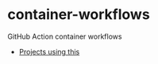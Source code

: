 # container-workflows
GitHub Action container workflows

- [Projects using this](https://github.com/search?q=org%3Ajeffersonlab+topic%3Acontainer-workflows&type=repositories)
